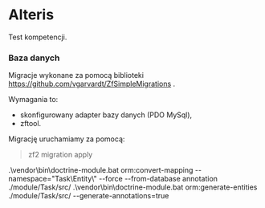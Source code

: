 Alteris
=======================

Test kompetencji.

### Baza danych

Migracje wykonane za pomocą biblioteki https://github.com/vgarvardt/ZfSimpleMigrations .

Wymagania to:
* skonfigurowany adapter bazy danych (PDO MySql),
* zftool.

Migrację uruchamiamy za pomocą:
> zf2 migration apply

.\vendor\bin\doctrine-module.bat orm:convert-mapping --namespace="Task\Entity\\" --force  --from-database annotation ./module/Task/src/
.\vendor\bin\doctrine-module.bat orm:generate-entities ./module/Task/src/ --generate-annotations=true


